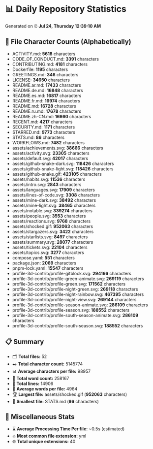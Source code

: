 # 📊 Daily Repository Statistics
Generated on ⏰ **Jul 24, Thursday 12:39:10 AM**

## 📂 File Character Counts (Alphabetically)
- ACTIVITY.md: **5618** characters
- CODE_OF_CONDUCT.md: **3391** characters
- CONTRIBUTING.md: **4181** characters
- Dockerfile: **1195** characters
- GREETINGS.md: **346** characters
- LICENSE: **34650** characters
- README.ar.md: **17433** characters
- README.de.md: **16848** characters
- README.es.md: **16817** characters
- README.fr.md: **16974** characters
- README.md: **16728** characters
- README.ru.md: **17678** characters
- README.zh-CN.md: **16660** characters
- RECENT.md: **4217** characters
- SECURITY.md: **1171** characters
- STARRED.md: **9773** characters
- STATS.md: **86** characters
- WORKFLOWS.md: **7482** characters
- assets/achievements.svg: **38666** characters
- assets/activity.svg: **23305** characters
- assets/default.svg: **42017** characters
- assets/github-snake-dark.svg: **118426** characters
- assets/github-snake-light.svg: **118426** characters
- assets/github-snake.gif: **423105** characters
- assets/habits.svg: **11536** characters
- assets/intro.svg: **2843** characters
- assets/languages.svg: **17909** characters
- assets/lines-of-code.svg: **3308** characters
- assets/mine-dark.svg: **38492** characters
- assets/mine-light.svg: **38465** characters
- assets/notable.svg: **339274** characters
- assets/people.svg: **3553** characters
- assets/reactions.svg: **9768** characters
- assets/shocked.gif: **952063** characters
- assets/stargazers.svg: **3422** characters
- assets/starlists.svg: **8497** characters
- assets/summary.svg: **28077** characters
- assets/tickets.svg: **22104** characters
- assets/topics.svg: **3277** characters
- compose.yaml: **551** characters
- package.json: **2069** characters
- pnpm-lock.yaml: **15547** characters
- profile-3d-contrib/profile-gitblock.svg: **294166** characters
- profile-3d-contrib/profile-green-animate.svg: **269119** characters
- profile-3d-contrib/profile-green.svg: **171562** characters
- profile-3d-contrib/profile-night-green.svg: **269118** characters
- profile-3d-contrib/profile-night-rainbow.svg: **467395** characters
- profile-3d-contrib/profile-night-view.svg: **269144** characters
- profile-3d-contrib/profile-season-animate.svg: **286109** characters
- profile-3d-contrib/profile-season.svg: **188552** characters
- profile-3d-contrib/profile-south-season-animate.svg: **286109** characters
- profile-3d-contrib/profile-south-season.svg: **188552** characters

## 📋 Summary
- 🗂️ **Total files:** 52
- ✒️ **Total character count:** 5145774
- 📊 **Average characters per file:** 98957
- 📝 **Total word count:** 258167
- 🧾 **Total lines:** 14906
- 📐 **Average words per file:** 4964
- 🏆 **Largest file:** assets/shocked.gif (**952063** characters)
- 🥉 **Smallest file:** STATS.md (**86** characters)

## 🌟 Miscellaneous Stats
- ⌛ **Average Processing Time Per file:** ~0.5s (estimated)
- 🔥 **Most common file extension:** yml
- 🌐 **Total unique extensions:** 40
